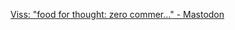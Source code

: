 
[Viss: "food for thought: zero commer…" - Mastodon](https://mastodon.social/@Viss/112176699070565675)
